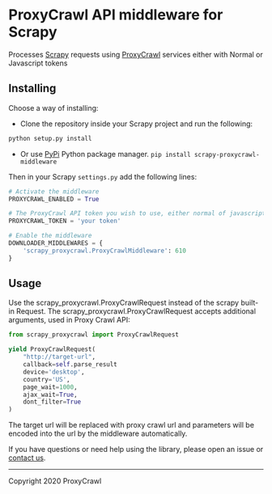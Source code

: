 # ProxyCrawl API middleware for Scrapy

Processes [Scrapy](http://scrapy.org/) requests using [ProxyCrawl](https://proxycrawl.com) services either with Normal or Javascript tokens


## Installing

Choose a way of installing:

- Clone the repository inside your Scrapy project and run the following:
```bash
python setup.py install
```
- Or use [PyPi](https://pypi.org/project/scrapy-proxycrawl-middleware/) Python package manager. `pip install scrapy-proxycrawl-middleware`

Then in your Scrapy `settings.py` add the following lines:

```python
# Activate the middleware
PROXYCRAWL_ENABLED = True

# The ProxyCrawl API token you wish to use, either normal of javascript token
PROXYCRAWL_TOKEN = 'your token'

# Enable the middleware
DOWNLOADER_MIDDLEWARES = {
    'scrapy_proxycrawl.ProxyCrawlMiddleware': 610
}
```
## Usage

Use the scrapy_proxycrawl.ProxyCrawlRequest instead of the scrapy built-in Request.
The scrapy_proxycrawl.ProxyCrawlRequest accepts additional arguments, used in Proxy Crawl API:

```python
from scrapy_proxycrawl import ProxyCrawlRequest

yield ProxyCrawlRequest(
    "http://target-url",
    callback=self.parse_result
    device='desktop',
    country='US',
    page_wait=1000,
    ajax_wait=True,
    dont_filter=True
)
```

The target url will be replaced with proxy crawl url and parameters will be encoded into the url by the middleware automatically.


If you have questions or need help using the library, please open an issue or [contact us](https://proxycrawl.com/contact).

---

Copyright 2020 ProxyCrawl
